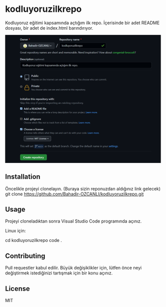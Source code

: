# kodluyoruzilkrepo
Kodluyoruz eğitimi kapsamında açtığım ilk repo. İçerisinde bir adet README dosyası, bir adet de index.html barındırıyor.

![Ekran görüntüsü.](https://github.com/Bahadir-OZCANLI/kodluyoruzilkrepo/blob/main/kodluyoruz.png)

## Installation
Öncelikle projeyi clonelayın. (Buraya sizin reponuzdan aldığınız link gelecek)
git clone https://github.com/Bahadir-OZCANLI/kodluyoruzilkrepo.git

## Usage
Projeyi cloneladıktan sonra Visual Studio Code programında açınız.

Linux için:

cd kodluyoruzilkrepo
code .

## Contributing
Pull requestler kabul edilir. Büyük değişiklikler için, lütfen önce neyi değiştirmek istediğinizi tartışmak için bir konu açınız.

## License
MIT
